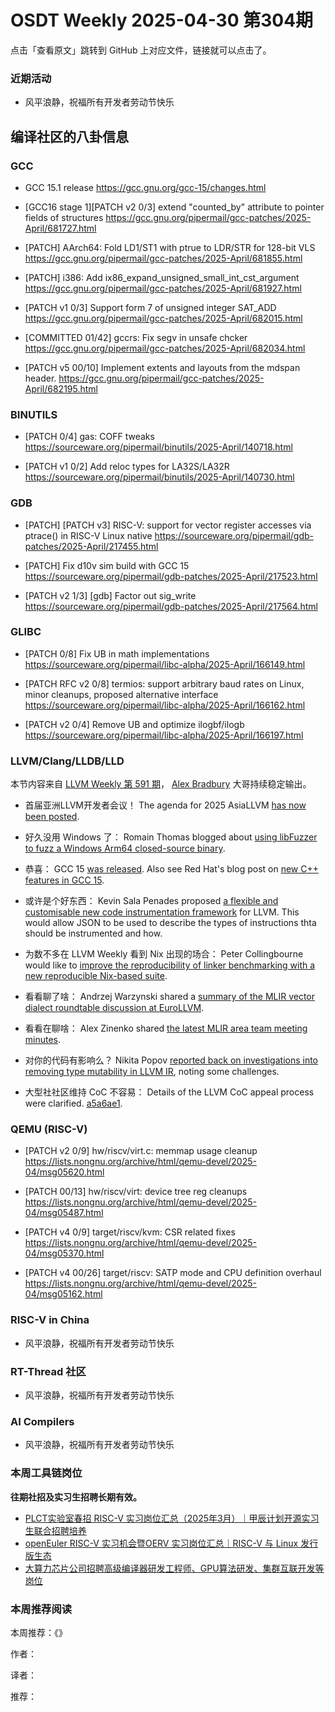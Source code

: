 # OSDT Weekly 2025-04-30 第304期

点击「查看原文」跳转到 GitHub 上对应文件，链接就可以点击了。

### 近期活动

- 风平浪静，祝福所有开发者劳动节快乐

## 编译社区的八卦信息

### GCC

- GCC 15.1 release
  https://gcc.gnu.org/gcc-15/changes.html

- [GCC16 stage 1][PATCH v2 0/3] extend "counted_by" attribute to pointer fields of structures
  https://gcc.gnu.org/pipermail/gcc-patches/2025-April/681727.html

- [PATCH] AArch64: Fold LD1/ST1 with ptrue to LDR/STR for 128-bit VLS
  https://gcc.gnu.org/pipermail/gcc-patches/2025-April/681855.html

- [PATCH] i386: Add ix86_expand_unsigned_small_int_cst_argument
  https://gcc.gnu.org/pipermail/gcc-patches/2025-April/681927.html

- [PATCH v1 0/3] Support form 7 of unsigned integer SAT_ADD
  https://gcc.gnu.org/pipermail/gcc-patches/2025-April/682015.html

- [COMMITTED 01/42] gccrs: Fix segv in unsafe chcker
  https://gcc.gnu.org/pipermail/gcc-patches/2025-April/682034.html

- [PATCH v5 00/10] Implement extents and layouts from the mdspan header.
  https://gcc.gnu.org/pipermail/gcc-patches/2025-April/682195.html

### BINUTILS

- [PATCH 0/4] gas: COFF tweaks
  https://sourceware.org/pipermail/binutils/2025-April/140718.html

- [PATCH v1 0/2] Add reloc types for LA32S/LA32R
  https://sourceware.org/pipermail/binutils/2025-April/140730.html

### GDB

- [PATCH] [PATCH v3] RISC-V: support for vector register accesses via ptrace() in RISC-V Linux native
  https://sourceware.org/pipermail/gdb-patches/2025-April/217455.html

- [PATCH] Fix d10v sim build with GCC 15
  https://sourceware.org/pipermail/gdb-patches/2025-April/217523.html

- [PATCH v2 1/3] [gdb] Factor out sig_write
  https://sourceware.org/pipermail/gdb-patches/2025-April/217564.html

### GLIBC

- [PATCH 0/8] Fix UB in math implementations
  https://sourceware.org/pipermail/libc-alpha/2025-April/166149.html

- [PATCH RFC v2 0/8] termios: support arbitrary baud rates on Linux, minor cleanups, proposed alternative interface
  https://sourceware.org/pipermail/libc-alpha/2025-April/166162.html

- [PATCH v2 0/4] Remove UB and optimize ilogbf/ilogb
  https://sourceware.org/pipermail/libc-alpha/2025-April/166197.html

### LLVM/Clang/LLDB/LLD

本节内容来自 [LLVM Weekly 第 591 期](http://llvmweekly.org/issue/591)，
[Alex Bradbury](https://www.linkedin.com/in/alex-bradbury/) 大哥持续稳定输出。

* 首届亚洲LLVM开发者会议！ The agenda for 2025 AsiaLLVM [has now been posted](https://discourse.llvm.org/t/2025-asiallvm-agenda/86081).

* 好久没用 Windows 了： Romain Thomas blogged about [using libFuzzer to fuzz a Windows Arm64 closed-source binary](https://www.romainthomas.fr/post/25-04-windows-arm64-qbdi-fuzzing/).

* 恭喜： GCC 15 [was released](https://gcc.gnu.org/gcc-15/changes.html). Also see Red Hat's blog post on [new C++ features in GCC 15](https://developers.redhat.com/articles/2025/04/24/new-c-features-gcc-15).

* 或许是个好东西： Kevin Sala Penades proposed [a flexible and customisable new code instrumentation framework](https://discourse.llvm.org/t/rfc-introducing-instrumentor-easily-customizable-code-instrumentation/86020) for LLVM. This would allow JSON to be used to describe the types of instructions thta should be instrumented and how.

* 为数不多在 LLVM Weekly 看到 Nix 出现的场合： Peter Collingbourne would like to [improve the reproducibility of linker benchmarking with a new reproducible Nix-based suite](https://discourse.llvm.org/t/improving-the-reproducibility-of-linker-benchmarking/86057).

* 看看聊了啥： Andrzej Warzynski shared a [summary of the MLIR vector dialect roundtable discussion at EuroLLVM](https://discourse.llvm.org/t/vector-dialect-roundtable-eurollvm-2025-summary/85978).

* 看看在聊啥： Alex Zinenko shared [the latest MLIR area team meeting minutes](https://discourse.llvm.org/t/mlir-area-team-meeting-minutes-2025-04-24/86034).

* 对你的代码有影响么？ Nikita Popov [reported back on investigations into removing type mutability in LLVM IR](https://discourse.llvm.org/t/recursive-types/82707/9), noting some challenges.

* 大型社社区维持 CoC 不容易： Details of the LLVM CoC appeal process were clarified.
  [a5a6ae1](https://github.com/llvm/llvm-project/commit/a5a6ae12a4f3).

### QEMU (RISC-V)

- [PATCH v2 0/9] hw/riscv/virt.c: memmap usage cleanup
  https://lists.nongnu.org/archive/html/qemu-devel/2025-04/msg05620.html

- [PATCH 00/13] hw/riscv/virt: device tree reg cleanups
  https://lists.nongnu.org/archive/html/qemu-devel/2025-04/msg05487.html

- [PATCH v4 0/9] target/riscv/kvm: CSR related fixes
  https://lists.nongnu.org/archive/html/qemu-devel/2025-04/msg05370.html

- [PATCH v4 00/26] target/riscv: SATP mode and CPU definition overhaul
  https://lists.nongnu.org/archive/html/qemu-devel/2025-04/msg05162.html

### RISC-V in China

- 风平浪静，祝福所有开发者劳动节快乐

### RT-Thread 社区

- 风平浪静，祝福所有开发者劳动节快乐

### AI Compilers

- 风平浪静，祝福所有开发者劳动节快乐

### 本周工具链岗位

**往期社招及实习生招聘长期有效。**

- [PLCT实验室春招 RISC-V 实习岗位汇总（2025年3月）｜甲辰计划开源实习生联合招聘培养](https://mp.weixin.qq.com/s/no5v_YeGI3LUE7mYv5wUpQ)
- [openEuler RISC-V 实习机会暨OERV 实习岗位汇总｜RISC-V 与 Linux 发行版生态](https://mp.weixin.qq.com/s/87XEhORtte_iTTZqjinX2g)
- [大算力芯片公司招聘高级编译器研发工程师、GPU算法研发、集群互联开发等岗位](https://mp.weixin.qq.com/s/ONoNJ5jZmL794AdtlHrDuQ)

### 本周推荐阅读

本周推荐：《》

作者：

译者：

推荐：
